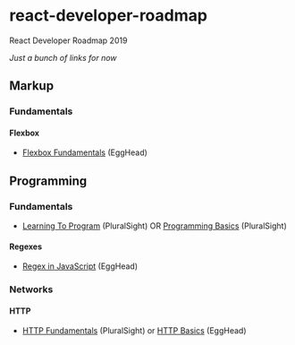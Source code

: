 # react-developer-roadmap

React Developer Roadmap 2019

*Just a bunch of links for now*

## Markup

### Fundamentals

#### Flexbox

* [Flexbox Fundamentals](https://egghead.io/courses/flexbox-fundamentals) (EggHead)

## Programming

### Fundamentals

* [Learning To Program](https://www.pluralsight.com/courses/learning-programming-javascript) (PluralSight) OR [Programming Basics](https://www.pluralsight.com/courses/javascript-programming-basics) (PluralSight)

#### Regexes

* [Regex in JavaScript](https://egghead.io/courses/regex-in-javascript) (EggHead)

### Networks

#### HTTP

* [HTTP Fundamentals](https://www.pluralsight.com/courses/xhttp-fund) (PluralSight) or [HTTP Basics](https://www.pluralsight.com/courses/xhttp-fund) (EggHead)
